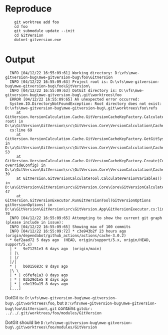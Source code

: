 # Reproduce

        git worktree add foo
        cd foo
        git submodule update --init
        cd GitVersion
        dotnet-gitversion.exe

# Output

      INFO [04/12/22 16:55:09:61] Working directory: D:\vfs\mwe-gitversion-bug\mwe-gitversion-bug\foo\GitVersion
      INFO [04/12/22 16:55:09:63] Project root is: D:\vfs\mwe-gitversion-bug\mwe-gitversion-bug\foo\GitVersion\
      INFO [04/12/22 16:55:09:63] DotGit directory is: D:\vfs\mwe-gitversion-bug\mwe-gitversion-bug\.git\worktrees\foo
      ERROR [04/12/22 16:55:09:65] An unexpected error occurred:
      System.IO.DirectoryNotFoundException: Root directory does not exist: D:\vfs\mwe-gitversion-bug\mwe-gitversion-bug\.git\worktrees\foo\refs
         at GitVersion.VersionCalculation.Cache.GitVersionCacheKeyFactory.CalculateDirectoryContents(String root) in D:\a\GitVersion\GitVersion\src\GitVersion.Core\VersionCalculation\Cache\GitVersionCacheKeyFactory.
      cs:line 69
         at GitVersion.VersionCalculation.Cache.GitVersionCacheKeyFactory.GetGitSystemHash() in D:\a\GitVersion\GitVersion\src\GitVersion.Core\VersionCalculation\Cache\GitVersionCacheKeyFactory.cs:line 53
         at GitVersion.VersionCalculation.Cache.GitVersionCacheKeyFactory.Create(Config overrideConfig) in D:\a\GitVersion\GitVersion\src\GitVersion.Core\VersionCalculation\Cache\GitVersionCacheKeyFactory.cs:line 39
         at GitVersion.GitVersionCalculateTool.CalculateVersionVariables() in D:\a\GitVersion\GitVersion\src\GitVersion.Core\Core\GitVersionCalculateTool.cs:line 47
         at GitVersion.GitVersionExecutor.RunGitVersionTool(GitVersionOptions gitVersionOptions) in D:\a\GitVersion\GitVersion\src\GitVersion.App\GitVersionExecutor.cs:line 70
      INFO [04/12/22 16:55:09:65] Attempting to show the current git graph (please include in issue):
      INFO [04/12/22 16:55:09:65] Showing max of 100 commits
      INFO [04/12/22 16:55:09:72] * c3e943b2f 23 hours ago  (origin/dependabot/github_actions/actions/cache-3.0.2)
      * 6ef2aad72 5 days ago  (HEAD, origin/support/5.x, origin/HEAD, support/5.x)
      | *   9e71251e3 6 days ago  (origin/main)
      | |\
      | |/
      |/|
      * |   b6015683c 8 days ago
      |\ \
      | * | c6fefe1a3 8 days ago
      | * | 03b29d1e5 8 days ago
      | * | c0e139a15 8 days ago
      [...]

DotGit is: `D:\vfs\mwe-gitversion-bug\mwe-gitversion-bug\.git\worktrees\foo`, but `D:\vfs\mwe-gitversion-bug\mwe-gitversion-bug\foo\GitVersion\.git` contains `gitdir: ../../.git/worktrees/foo/modules/GitVersion`

DotGit should be `D:\vfs\mwe-gitversion-bug\mwe-gitversion-bug\.git\worktrees\foo/modules/GitVersion`